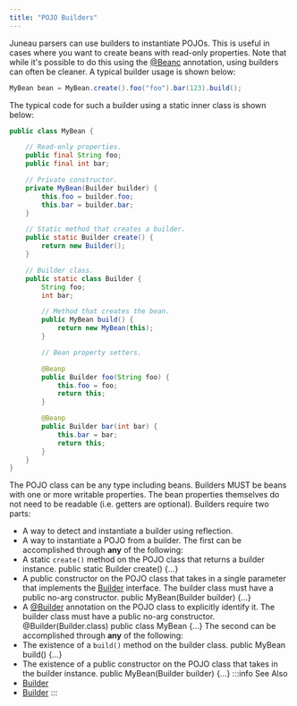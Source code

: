 ```yaml
---
title: "POJO Builders"
---
```


Juneau parsers can use builders to instantiate POJOs.
This is useful in cases where you want to create beans with read-only properties.
Note that while it's possible to do this using the [@Beanc](../apidocs/org/apache/juneau/annotation/Beanc.html)
annotation, using builders can often be cleaner.
A typical builder usage is shown below:
```java
MyBean bean = MyBean.create().foo("foo").bar(123).build();
```
The typical code for such a builder using a static inner class is shown below:
```java
public class MyBean {

    // Read-only properties.
    public final String foo;
    public final int bar;

    // Private constructor.
    private MyBean(Builder builder) {
        this.foo = builder.foo;
        this.bar = builder.bar;
    }

    // Static method that creates a builder.
    public static Builder create() {
        return new Builder();
    }

    // Builder class.
    public static class Builder {
        String foo;
        int bar;

        // Method that creates the bean.
        public MyBean build() {
            return new MyBean(this);
        }

        // Bean property setters.

        @Beanp
        public Builder foo(String foo) {
            this.foo = foo;
            return this;
        }

        @Beanp
        public Builder bar(int bar) {
            this.bar = bar;
            return this;
        }
    }
}
```
The POJO class can be any type including beans.
Builders MUST be beans with one or more writable properties.
The bean properties themselves do not need to be readable (i.e. getters are optional).
Builders require two parts:
- A way to detect and instantiate a builder using reflection.
- A way to instantiate a POJO from a builder.
The first can be accomplished through **any** of the following:
- A static `create()` method on the POJO class that returns a builder instance.
public static Builder create() \{...\}
- A public constructor on the POJO class that takes in a single parameter that implements the [Builder](../apidocs/org/apache/juneau/swap/Builder.html) interface.
The builder class must have a public no-arg constructor.
public MyBean(Builder builder) \{...\}
- A [@Builder](../apidocs/org/apache/juneau/annotation/Builder.html) annotation on the POJO class to explicitly identify it.
The builder class must have a public no-arg constructor.
@Builder(Builder.class)
public class MyBean \{...\}
The second can be accomplished through **any** of the following:
- The existence of a `build()` method on the builder class.
public MyBean build() \{...\}
- The existence of a public constructor on the POJO class that takes in the builder instance.
public MyBean(Builder builder) \{...\}
:::info See Also
- [Builder](../apidocs/org/apache/juneau/annotation/Builder.html)
- [Builder](../apidocs/org/apache/juneau/swap/Builder.html)
:::